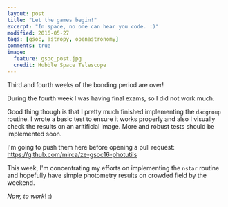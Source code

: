 ```yaml
---
layout: post
title: "Let the games begin!"
excerpt: "In space, no one can hear you code. :)"
modified: 2016-05-27
tags: [gsoc, astropy, openastronomy]
comments: true
image:
  feature: gsoc_post.jpg
  credit: Hubble Space Telescope
---
```


Third and fourth weeks of the bonding period are over!

During the fourth week I was having final exams, so I did not work much.

Good thing though is that I pretty much finished implementing the `daogroup` routine. I wrote a basic test to ensure it works properly and also I visually check the results on an aritificial image. More and robust tests should be implemented soon.

I'm going to push them here before opening a pull request: https://github.com/mirca/ze-gsoc16-photutils

This week, I'm concentrating my efforts on implementing the `nstar` routine and hopefully have simple photometry results on crowded field by the weekend.

*Now, to work*! :)
